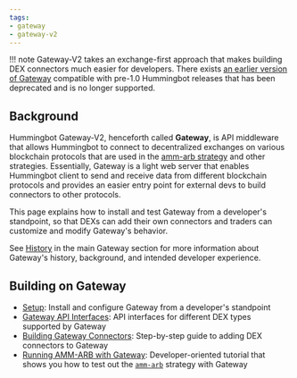 ```yaml
---
tags:
- gateway
- gateway-v2
---
```


!!! note
    Gateway-V2 takes an exchange-first approach that makes building DEX connectors much easier for developers. There exists [an earlier version of Gateway](https://github.com/CoinAlpha/gateway-api) compatible with pre-1.0 Hummingbot releases that has been deprecated and is no longer supported.

## Background

Hummingbot Gateway-V2, henceforth called **Gateway**, is API middleware that allows Hummingbot to connect to decentralized exchanges on various blockchain protocols that are used in the [amm-arb strategy](/strategies/amm-arbitrage/) and other strategies. Essentially, Gateway is a light web server that enables Hummingbot client to send and receive data from different blockchain protocols and provides an easier entry point for external devs to build connectors to other protocols.

This page explains how to install and test Gateway from a developer's standpoint, so that DEXs can add their own connectors and traders can customize and modify Gateway's behavior.

See [History](/gateway/history) in the main Gateway section for more information about Gateway's history, background, and intended developer experience.

## Building on Gateway

* [Setup](./setup): Install and configure Gateway from a developer's standpoint
* [Gateway API Interfaces](./api-interface): API interfaces for different DEX types supported by Gateway
* [Building Gateway Connectors](./building-gateway-connectors): Step-by-step guide to adding DEX connectors to Gateway
* [Running AMM-ARB with Gateway](./running-amm-arb): Developer-oriented tutorial that shows you how to test out the [`amm-arb`](/strategies/amm-arbitrage) strategy with Gateway
